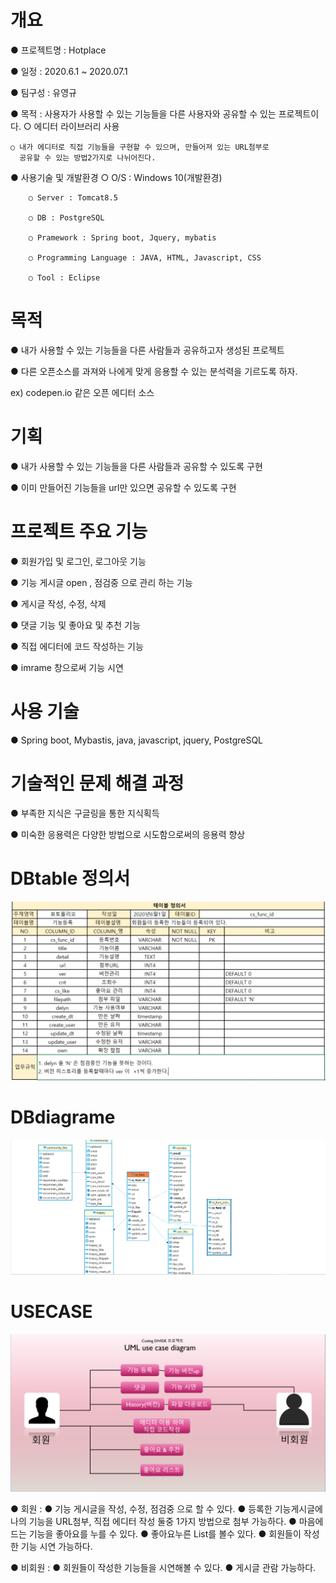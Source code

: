 # 개요
● 프로젝트명 : Hotplace

● 일정 : 2020.6.1 ~ 2020.07.1

● 팀구성 : 유영규

● 목적 : 사용자가 사용할 수 있는 기능들을 다른 사용자와 공유할 수 있는 프로젝트이다.
    ○ 에디터 라이브러리 사용
    
    ○ 내가 에디터로 직접 기능들을 구현할 수 있으며, 만들어져 있는 URL첨부로
      공유할 수 있는 방법2가지로 나뉘어진다.

● 사용기술 및 개발환경
        ○ O/S : Windows 10(개발환경) 

        ○ Server : Tomcat8.5

        ○ DB : PostgreSQL

        ○ Pramework : Spring boot, Jquery, mybatis

        ○ Programming Language : JAVA, HTML, Javascript, CSS
        
        ○ Tool : Eclipse

# 목적
● 내가 사용할 수 있는 기능들을 다른 사람들과 공유하고자 생성된 프로젝트

● 다른 오픈소스를 과져와 나에게 맞게 응용할 수 있는 분석력을 기르도록 하자.

ex) codepen.io 같은 오픈 에디터 소스

# 기획 
● 내가 사용할 수 있는 기능들을 다른 사람들과 공유할 수 있도록 구현

● 이미 만들어진 기능들을 url만 있으면 공유할 수 있도록 구현

# 프로젝트 주요 기능
● 회원가입 및 로그인, 로그아웃 기능 

● 기능 게시글 open , 점검중 으로 관리 하는 기능

● 게시글 작성, 수정, 삭제 

● 댓글 기능 및 좋아요 및 추천 기능 

● 직접 에디터에 코드 작성하는 기능 

● imrame 창으로써 기능 시연 

# 사용 기술 
● Spring boot, Mybastis, java, javascript, jquery, PostgreSQL

# 기술적인 문제 해결 과정

● 부족한 지식은 구글링을 통한 지식획득

● 미숙한 응용력은 다양한 방법으로 시도함으로써의 응용력 향상

# DBtable 정의서
![DB테이블정의서.PNG](./resource/readmeimg/DB테이블정의서.PNG)

# DBdiagrame
![DBdiagrame.PNG](./resource/readmeimg/DBdiagrame.PNG)


# USECASE 
![divideUML.PNG](./resource/readmeimg/divideUML.PNG)

● 회원 :
         ● 기능 게시글을 작성, 수정, 점검중 으로 할 수 있다.
         ● 등록한 기능게시글에 나의 기능을 URL첨부, 직접 에디터 작성 둘중 1가지 방법으로 첨부 가능하다.
         ● 마음에 드는 기능을 좋아요를 누를 수 있다.
         ● 좋아요누른 List를 볼수 있다.
         ● 회원들이 작성한 기능 시연 가능하다.

● 비회원 : 
         ● 회원들이 작성한 기능들을 시연해볼 수 있다.
         ● 게시글 관람 가능하다.




